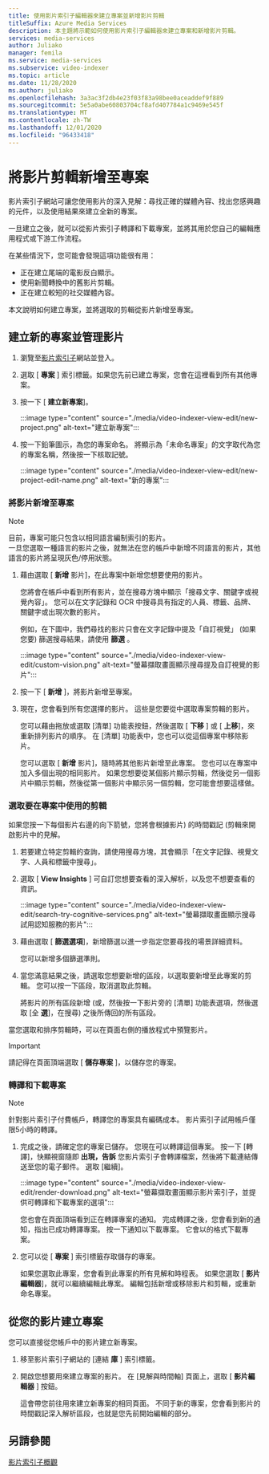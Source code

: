 ```yaml
---
title: 使用影片索引子編輯器來建立專案並新增影片剪輯
titleSuffix: Azure Media Services
description: 本主題將示範如何使用影片索引子編輯器來建立專案和新增影片剪輯。
services: media-services
author: Juliako
manager: femila
ms.service: media-services
ms.subservice: video-indexer
ms.topic: article
ms.date: 11/28/2020
ms.author: juliako
ms.openlocfilehash: 3a3ac3f2db4e23f03f83a98bee0aceaddef9f889
ms.sourcegitcommit: 5e5a0abe60803704cf8afd407784a1c9469e545f
ms.translationtype: MT
ms.contentlocale: zh-TW
ms.lasthandoff: 12/01/2020
ms.locfileid: "96433418"
---
```

# <a name="add-video-clips-to-your-projects"></a>將影片剪輯新增至專案

影片索引子網站可讓您使用影片的深入見解：尋找正確的媒體內容、找出您感興趣的元件，以及使用結果來建立全新的專案。 

一旦建立之後，就可以從影片索引子轉譯和下載專案，並將其用於您自己的編輯應用程式或下游工作流程。

在某些情況下，您可能會發現這項功能很有用： 

* 正在建立尾端的電影反白顯示。
* 使用新聞轉換中的舊影片剪輯。
* 正在建立較短的社交媒體內容。

本文說明如何建立專案，並將選取的剪輯從影片新增至專案。 

## <a name="create-new-project-and-manage-videos"></a>建立新的專案並管理影片

1. 瀏覽至[影片索引子](https://www.videoindexer.ai/)網站並登入。
1. 選取 [ **專案** ] 索引標籤。如果您先前已建立專案，您會在這裡看到所有其他專案。
1. 按一下 [ **建立新專案**]。  

    :::image type="content" source="./media/video-indexer-view-edit/new-project.png" alt-text="建立新專案":::
1. 按一下鉛筆圖示，為您的專案命名。 將顯示為「未命名專案」的文字取代為您的專案名稱，然後按一下核取記號。

    :::image type="content" source="./media/video-indexer-view-edit/new-project-edit-name.png" alt-text="新的專案":::
    
### <a name="add-videos-to-the-project"></a>將影片新增至專案

> [!NOTE]
> 目前，專案可能只包含以相同語言編制索引的影片。 </br>一旦您選取一種語言的影片之後，就無法在您的帳戶中新增不同語言的影片，其他語言的影片將呈現灰色/停用狀態。

1. 藉由選取 [ **新增** 影片]，在此專案中新增您想要使用的影片。

    您將會在帳戶中看到所有影片，並在搜尋方塊中顯示「搜尋文字、關鍵字或視覺內容」。 您可以在文字記錄和 OCR 中搜尋具有指定的人員、標籤、品牌、關鍵字或出現次數的影片。
    
    例如，在下圖中，我們尋找的影片只會在文字記錄中提及「自訂視覺」 (如果您要) 篩選搜尋結果，請使用 **篩選** 。
    
    :::image type="content" source="./media/video-indexer-view-edit/custom-vision.png" alt-text="螢幕擷取畫面顯示搜尋提及自訂視覺的影片":::
1. 按一下 [ **新增** ]，將影片新增至專案。
1. 現在，您會看到所有您選擇的影片。 這些是您要從中選取專案剪輯的影片。

    您可以藉由拖放或選取 [清單] 功能表按鈕，然後選取 [ **下移** ] 或 [ **上移**]，來重新排列影片的順序。 在 [清單] 功能表中，您也可以從這個專案中移除影片。 
    
    您可以選取 [ **新增** 影片]，隨時將其他影片新增至此專案。 您也可以在專案中加入多個出現的相同影片。 如果您想要從某個影片顯示剪輯，然後從另一個影片中顯示剪輯，然後從第一個影片中顯示另一個剪輯，您可能會想要這樣做。 

### <a name="select-clips-to-use-in-your-project"></a>選取要在專案中使用的剪輯

如果您按一下每個影片右邊的向下箭號，您將會根據影片) 的時間戳記 (剪輯來開啟影片中的見解。 

1. 若要建立特定剪輯的查詢，請使用搜尋方塊，其會顯示「在文字記錄、視覺文字、人員和標籤中搜尋」。
1. 選取 [ **View Insights** ] 可自訂您想要查看的深入解析，以及您不想要查看的資訊。 

    :::image type="content" source="./media/video-indexer-view-edit/search-try-cognitive-services.png" alt-text="螢幕擷取畫面顯示搜尋試用認知服務的影片":::
1. 藉由選取 [ **篩選選項**]，新增篩選以進一步指定您要尋找的場景詳細資料。

    您可以新增多個篩選準則。 
1. 當您滿意結果之後，請選取您想要新增的區段，以選取要新增至此專案的剪輯。 您可以按一下區段，取消選取此剪輯。
    
    將影片的所有區段新增 (或，然後按一下影片旁的 [清單] 功能表選項，然後選取 [全 **選**]，在搜尋) 之後所傳回的所有區段。 

當您選取和排序剪輯時，可以在頁面右側的播放程式中預覽影片。 

> [!IMPORTANT]
> 請記得在頁面頂端選取 [ **儲存專案** ]，以儲存您的專案。 

### <a name="render-and-download-the-project"></a>轉譯和下載專案

> [!NOTE]
> 針對影片索引子付費帳戶，轉譯您的專案具有編碼成本。 影片索引子試用帳戶僅限5小時的轉譯。

1. 完成之後，請確定您的專案已儲存。 您現在可以轉譯這個專案。 按一下 [轉譯]，快顯視窗隨即 **出現，告訴** 您影片索引子會轉譯檔案，然後將下載連結傳送至您的電子郵件。 選取 [繼續]。 

    :::image type="content" source="./media/video-indexer-view-edit/render-download.png" alt-text="螢幕擷取畫面顯示影片索引子，並提供可轉譯和下載專案的選項":::
    
    您也會在頁面頂端看到正在轉譯專案的通知。 完成轉譯之後，您會看到新的通知，指出已成功轉譯專案。 按一下通知以下載專案。 它會以的格式下載專案。
1. 您可以從 [ **專案** ] 索引標籤存取儲存的專案。 

    如果您選取此專案，您會看到此專案的所有見解和時程表。 如果您選取 [ **影片編輯器**]，就可以繼續編輯此專案。 編輯包括新增或移除影片和剪輯，或重新命名專案。
    
## <a name="create-a-project-from-your-video"></a>從您的影片建立專案

您可以直接從您帳戶中的影片建立新專案。 

1. 移至影片索引子網站的 [連結 **庫** ] 索引標籤。
1. 開啟您想要用來建立專案的影片。 在 [見解與時間軸] 頁面上，選取 [ **影片編輯器** ] 按鈕。

    這會帶您前往用來建立新專案的相同頁面。 不同于新的專案，您會看到影片的時間戳記深入解析區段，也就是您先前開始編輯的部分。

## <a name="see-also"></a>另請參閱

[影片索引子概觀](video-indexer-overview.md)

